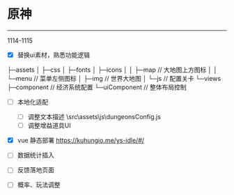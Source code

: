 # 原神

---
1114-1115

- [x] 替换ui素材，熟悉功能逻辑

├─assets
│  ├─css
│  ├─fonts
│  ├─icons
│  │  ├─map // 大地图上方图标
│  │  └─menu // 菜单左侧图标
│  ├─img // 世界大地图
│  └─js // 配置关卡
└─views
    ├─component // 经济系统配置
    └─uiComponent // 整体布局控制


- [ ] 本地化适配
    - [ ] 调整文本描述 \src\assets\js\dungeonsConfig.js
    - [ ] 调整增益道具UI
    
- [x] vue 静态部署 https://kuhungio.me/ys-idle/#/

- [ ] 数据统计插入
- [ ] 反馈落地页面

- [ ] 概率、玩法调整